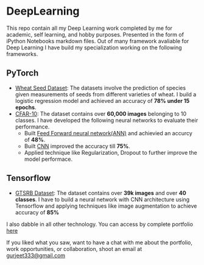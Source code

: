 # DeepLearning
This repo contain all my Deep Learning work completed by me for academic, self learning, and hobby purposes. Presented in the form of iPython Notebooks markdown files. 
Out of many framework avaliable for Deep Learning I have build my specialization working on the following frameworks.

## PyTorch
  - [Wheat Seed Dataset](https://nbviewer.jupyter.org/github/hargurjeet/DeepLearning/blob/main/Wheat_Seeds_Analysis_Pytorch_blogs.ipynb): The datasets involve the prediction of species given measurements of seeds from different varieties of wheat. I build a logistic regression model and achieved an accuracy of **78% under 15 epochs**.
  - [CFAR-10](): The dataset contains over **60,000 images** belonging to 10 classes. I have developed the following neural networks to evaluate their performance.
    - Built [Feed Forward neural network(ANN)](https://nbviewer.jupyter.org/github/hargurjeet/DeepLearning/blob/main/CFAR_10_Dataset.ipynb) and achievied an accurcy of **48%**.
    - Built [CNN]() improved the accuracy till **75%**.
    - Applied technique like Regularization, Dropout to further improve the model performace.

## Tensorflow
  - [GTSRB Dataset](https://nbviewer.jupyter.org/github/hargurjeet/DeepLearning/blob/main/GTRSB%20-%20CNN%20%28TensorFlow%29.ipynb): The dataset contains over **39k images** and over **40 classes**. I have to build a neural network with CNN architecture using Tensorflow and applying techniques like image augmentation to achieve accuracy of **85%**


I also dabble in all other technology. You can access by complete portfolio [here](https://github.com/hargurjeet/Portfolio-Projects/blob/main/README.md)

If you liked what you saw, want to have a chat with me about the portfolio, work opportunities, or collaboration, shoot an email at gurjeet333@gmail.com

